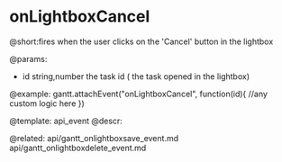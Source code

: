 onLightboxCancel
=============
@short:fires when the user clicks on the 'Cancel' button in the lightbox
	

@params:
- id	string,number	the task id ( the task opened in the lightbox)

@example:
gantt.attachEvent("onLightboxCancel", function(id){
    //any custom logic here
})

@template:	api_event
@descr:

@related:
	api/gantt_onlightboxsave_event.md
    api/gantt_onlightboxdelete_event.md